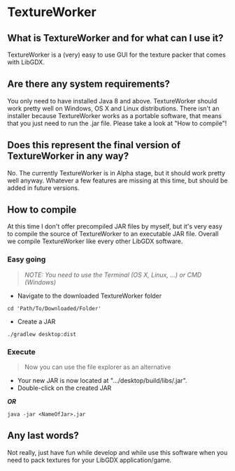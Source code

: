 # TextureWorker

## What is TextureWorker and for what can I use it?

TextureWorker is a (very) easy to use GUI for the texture packer that comes with LibGDX.

## Are there any system requirements?

You only need to have installed Java 8 and above. TextureWorker should work pretty well on Windows, OS X and Linux distributions.
There isn't an installer because TextureWorker works as a portable software, that means that you just need to run the .jar file. Please take a look at "How to compile"!

## Does this represent the final version of TextureWorker in any way?

No. The currently TextureWorker is in Alpha stage, but it should work pretty well anyway. Whatever a few features are missing at this time, but should be added in future versions.

## How to compile

At this time I don't offer precompiled JAR files by myself, but it's very easy to compile the source of TextureWorker to an executable JAR file. Overall we compile TextureWorker like every other LibGDX software.

### Easy going

> *NOTE: You need to use the Terminal (OS X, Linux, ...) or CMD (Windows)*

* Navigate to the downloaded TextureWorker folder

```
cd 'Path/To/Downloaded/Folder'
```

* Create a JAR

```
./gradlew desktop:dist
```

### Execute

> Now you can use the file explorer as an alternative

* Your new JAR is now located at ".../desktop/build/libs/<NameOfJar>.jar".
* Double-click on the created JAR

**_OR_**

```
java -jar <NameOfJar>.jar
```

## Any last words?

Not really, just have fun while develop and while use this software when you need to pack textures for your LibGDX application/game.
